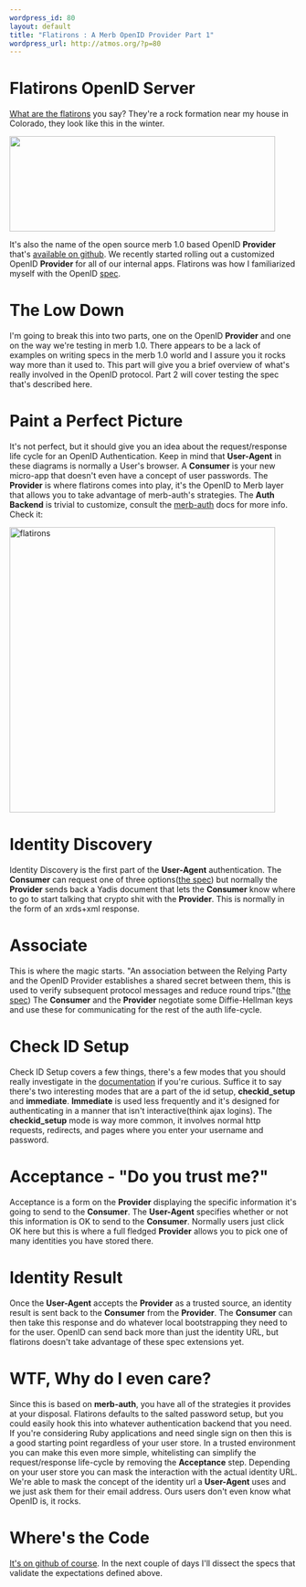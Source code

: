 ```yaml
--- 
wordpress_id: 80
layout: default
title: "Flatirons : A Merb OpenID Provider Part 1"
wordpress_url: http://atmos.org/?p=80
---
```


Flatirons OpenID Server
=======================

[What are the flatirons](http://www.powerset.com/explore/semhtml/Flatirons?query=what+are+the+flatirons)
you say?  They're a rock formation near my house in Colorado, they look like
this in the winter.

<a class="tt-flickr tt-flickr-Medium"
href="http://flickr.com/photos/molas/62517813"><img class="alignnone"
src="http://farm1.static.flickr.com/31/62517813_0d49863e68.jpg" alt=""
width="465" height="167" /></a>

It's also the name of the open source merb 1.0 based OpenID **Provider** that's
[available on github](http://github.com/atmos/flatirons/tree/master).
We recently started rolling out a customized OpenID **Provider** for all of our
internal apps.  Flatirons was how I familiarized myself with the
OpenID [spec](http://openid.net/specs/openid-authentication-2_0.html).

# The Low Down

I'm going to break this into two parts, one on the OpenID **Provider** and one
on the way we're testing in merb 1.0.  There appears to be a lack of examples
on writing specs in the merb 1.0 world and I assure you it rocks way more than
it used to.  This part will give you a brief overview of what's really involved
in the OpenID protocol.  Part 2 will cover testing the spec that's described
here.

# Paint a Perfect Picture

It's not perfect, but it should give you an idea about the request/response
life cycle for an OpenID Authentication.  Keep in mind that **User-Agent** in
these diagrams is normally a User's browser.  A **Consumer** is your new
micro-app that doesn't even have a concept of user passwords.  The **Provider**
is where flatirons comes into play, it's the OpenID to Merb layer that allows
you to take advantage of merb-auth's strategies.  The **Auth Backend** is
trivial to customize, consult the [merb-auth](http://github.com/wycats/merb/tree/master/merb-auth)
docs for more info.  Check it:

<a class="tt-flickr tt-flickr-Original"
href="http://www.flickr.com/photos/atmos/3054931483/"><img
class="aligncenter"
src="http://farm4.static.flickr.com/3036/3054931483_b2d220624a.jpg"
alt="flatirons" width="465" height="500" /></a>

# Identity Discovery

Identity Discovery is the first part of the **User-Agent** authentication.
The **Consumer** can request one of three options(<a
href="http://openid.net/specs/openid-authentication-2_0.html#discovery">the
spec</a>) but normally the **Provider** sends back a Yadis document that lets
the **Consumer** know where to go to start talking that crypto shit with the
**Provider**.  This is normally in the form of an xrds+xml response.

# Associate

This is where the magic starts.  "An association between the Relying Party
and the OpenID Provider establishes a shared secret between them, this is used
to verify subsequent protocol messages and reduce round trips."(<a
href="http://openid.net/specs/openid-authentication-2_0.html#associations">the
spec</a>)  The **Consumer** and the **Provider** negotiate some Diffie-Hellman
keys and use these for communicating for the rest of the auth life-cycle.

# Check ID Setup

Check ID Setup covers a few things, there's a few modes that you should really
investigate in the <a
href="http://openid.net/specs/openid-authentication-2_0.html#requesting_authentication">documentation</a>
if you're curious.  Suffice it to say there's two interesting modes that are a
part of the id setup, **checkid_setup** and **immediate**.  **Immediate** is
used less frequently and it's designed for authenticating in a manner that
isn't interactive(think ajax logins).  The **checkid_setup** mode is way more
common, it involves normal http requests, redirects, and pages where you enter
your username and password.

# Acceptance - "Do you trust me?"

Acceptance is a form on the **Provider** displaying the specific information
it's going to send to the **Consumer**.  The **User-Agent** specifies whether
or not this information is OK to send to the **Consumer**.  Normally users just
click OK here but this is where a full fledged **Provider** allows you to pick
one of many identities you have stored there.

# Identity Result

Once the **User-Agent** accepts the **Provider** as a trusted source, an
identity result is sent back to the **Consumer** from the **Provider**.  The
**Consumer** can then take this response and do whatever local bootstrapping
they need to for the user.  OpenID can send back more than just the identity
URL, but flatirons doesn't take advantage of these spec extensions yet.

# WTF, Why do I even care?

Since this is based on **merb-auth**, you have all of the strategies it
provides at your disposal.  Flatirons defaults to the salted password setup,
but you could easily hook this into whatever authentication backend that you
need.  If you're considering Ruby applications and need single sign on then
this is a good starting point regardless of your user store.  In a trusted
environment you can make this even more simple, whitelisting can simplify the
request/response life-cycle by removing the **Acceptance** step.  Depending on
your user store you can mask the interaction with the actual identity URL.
We're able to mask the concept of the identity url a **User-Agent** uses and we
just ask them for their email address.  Ours users don't even know what OpenID
is, it rocks.

# Where's the Code

[It's on github of course](http://github.com/atmos/flatirons).  In the next
couple of days I'll dissect the specs that validate the expectations defined
above.
